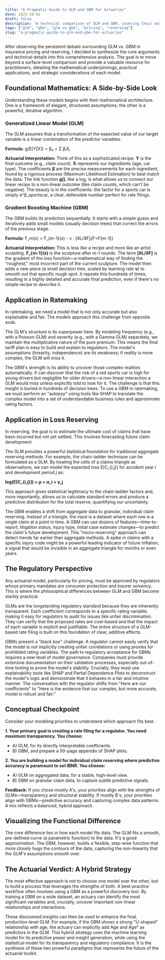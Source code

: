 ```yaml
---
title: "A Pragmatic Guide to GLM and GBM for Actuaries"
date: 2025-10-01
draft: false
description: "A technical comparison of GLM and GBM, covering their math, applications in ratemaking and reserving, and regulatory implications."
tags: ["glm", "gbm", "glm vs gbm", "pricing", "reserving"]
slug: "a-pragmatic-guide-to-glm-and-gbm-for-actuaries"
---
```


After observing the persistent debate surrounding GLM vs. GBM in insurance pricing and reserving, I decided to synthesize the core arguments and technical details into this comprehensive analysis. The goal is to move beyond a surface-level comparison and provide a valuable resource for practitioners, detailing the mathematical underpinnings, practical applications, and strategic considerations of each model.

## Foundational Mathematics: A Side-by-Side Look

Understanding these models begins with their mathematical architecture. One is a framework of elegant, structured assumptions; the other is a powerful, iterative algorithm.

### Generalized Linear Model (GLM)

The GLM assumes that a transformation of the expected value of our target variable is a linear combination of the predictor variables.

**Formula:** g(E[Y|X]) = β₀ + Σ βᵢXᵢ

**Actuarial Interpretation:** Think of this as a sophisticated recipe. **Y** is the final outcome (e.g., claim count). **X** represents our ingredients (age, car type). The coefficients **β** are the precise measurements for each ingredient, found by a rigorous process (Maximum Likelihood Estimation) to best match the data. The link function **g()**, like a log, is what allows us to connect our linear recipe to a non-linear outcome (like claim counts, which can't be negative). The beauty is in the coefficients: the factor for a sports car is simply e^β_sportscar, a clear, defensible number perfect for rate filings.

### Gradient Boosting Machine (GBM)

The GBM builds its prediction sequentially. It starts with a simple guess and iteratively adds small models (usually decision trees) that correct the errors of the previous stage.

**Formula:** F_m(x) = F_{m-1}(x) - ν · [∂L/∂F]_{F=F_{m-1}}

**Actuarial Interpretation:** This is less like a recipe and more like an artist sculpting. **F_{m-1}(x)** is the sculpture after m-1 rounds. The term **[∂L/∂F]** is the gradient of the loss function—a mathematical way of finding the "roughest," most incorrect part of the current sculpture. The model then adds a new piece (a small decision tree, scaled by learning rate **ν**) to smooth out that specific rough spot. It repeats this hundreds of times, resulting in a highly detailed and accurate final prediction, even if there's no simple recipe to describe it.

## Application in Ratemaking

In ratemaking, we need a model that is not only accurate but also explainable and fair. The models approach this challenge from opposite ends.

The GLM's structure is its superpower here. By modeling frequency (e.g., with a Poisson GLM) and severity (e.g., with a Gamma GLM) separately, we maintain the multiplicative nature of the pure premium. This means the final tariff plan is easy to build and explain to regulators. The model's assumptions (linearity, independence) are its weakness; if reality is more complex, the GLM will miss it.

The GBM's strength is its ability to uncover those complex realities automatically. It can discover that the risk of a red sports car is high for young drivers but negligible for older drivers—a non-linear interaction a GLM would miss unless explicitly told to look for it. The challenge is that this insight is buried in hundreds of decision trees. To use a GBM in ratemaking, we must perform an "autopsy" using tools like SHAP to translate the complex model into a set of understandable business rules and approximate rating factors.

## Application in Loss Reserving

In reserving, the goal is to estimate the ultimate cost of claims that have been incurred but not yet settled. This involves forecasting future claim development.

The GLM provides a powerful statistical foundation for traditional aggregate reserving methods. For example, the chain-ladder technique can be formulated as a GLM. By treating the cells of a claims triangle as observations, we can model the expected loss E[C_{i,j}] for accident year *i* and development period *j* as:

**log(E[C_{i,j}]) = μ + α_i + γ_j**

This approach gives statistical legitimacy to the chain-ladder factors and, more importantly, allows us to calculate standard errors and produce a predictive distribution for the total reserve, quantifying our uncertainty.

The GBM enables a shift from aggregate data to granular, individual claim reserving. Instead of a triangle, the input is a dataset where each row is a single claim at a point in time. A GBM can use dozens of features—time-to-report, litigation status, injury type, initial case estimate changes—to predict the claim's future development. This "micro-reserving" approach can detect trends far earlier than aggregate methods. A spike in claims with a specific injury code might be a powerful leading indicator of future inflation, a signal that would be invisible in an aggregate triangle for months or even years.

## The Regulatory Perspective

Any actuarial model, particularly for pricing, must be approved by regulators whose primary mandates are consumer protection and insurer solvency. This is where the philosophical differences between GLM and GBM become starkly practical.

GLMs are the longstanding regulatory standard because they are inherently transparent. Each coefficient corresponds to a specific rating variable, making it easy for regulators to audit for issues like unfair discrimination. They can verify that the proposed rates are cost-based and that the impact of each variable is explicit and justifiable. The entire structure of a GLM-based rate filing is built on this foundation of clear, additive effects.

GBMs present a "black box" challenge. A regulator cannot easily verify that the model is not implicitly creating unfair correlations or using proxies for prohibited rating variables. The path to regulatory acceptance for GBMs requires a new level of model governance. Companies must provide extensive documentation on their validation processes, especially out-of-time testing to prove the model's stability. Crucially, they must use explainability tools like SHAP and Partial Dependence Plots to deconstruct the model's logic and demonstrate that it behaves in a fair and intuitive manner. The conversation with the regulator shifts from "Here are our coefficients" to "Here is the evidence that our complex, but more accurate, model is robust and fair."

## Conceptual Checkpoint

Consider your modeling priorities to understand which approach fits best.

**1. Your primary goal is creating a rate filing for a regulator. You need maximum transparency. You choose:**
- A) GLM, for its directly interpretable coefficients.
- B) GBM, and prepare a 50-page appendix of SHAP plots.

**2. You are building a model for individual claim reserving where predictive accuracy is paramount to set IBNR. You choose:**
- A) GLM on aggregated data, for a stable, high-level view.
- B) GBM on granular claim data, to capture subtle predictive signals.

**Feedback:** If you chose mostly A's, your priorities align with the strengths of GLMs—transparency and structural stability. If mostly B's, your priorities align with GBMs—predictive accuracy and capturing complex data patterns. A mix reflects a balanced, hybrid approach.

## Visualizing the Functional Difference

The core difference lies in how each model fits data. The GLM fits a smooth, pre-defined curve (a parametric function) to the data. It's a good approximation. The GBM, however, builds a flexible, step-wise function that more closely hugs the contours of the data, capturing the non-linearity that the GLM's assumptions smooth over.

## The Actuarial Verdict: A Hybrid Strategy

The most effective approach is not to choose one model over the other, but to build a process that leverages the strengths of both. A best-practice workflow often involves using a GBM as a powerful discovery tool. By training a GBM on a wide dataset, an actuary can identify the most significant variables and, crucially, uncover important non-linear relationships and interactions.

These discovered insights can then be used to enhance the final, production-level GLM. For example, if the GBM shows a strong "U-shaped" relationship with age, the actuary can explicitly add Age and Age² as predictors in the GLM. This hybrid strategy uses the machine learning model for its predictive power and insight generation, while using the statistical model for its transparency and regulatory compliance. It is the synthesis of these two powerful paradigms that represents the future of the actuarial toolkit.
